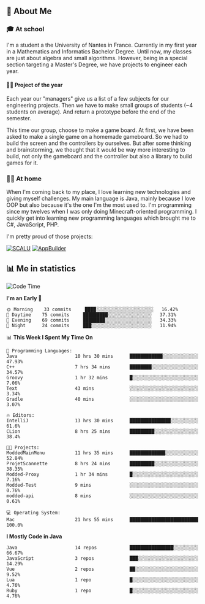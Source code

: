 ## 👀 About Me

### 🎓 At school

I'm a student a the University of Nantes in France. Currently in my first year in a Mathematics and Informatics Bachelor Degree. Until now, my classes are just about algebra and small algorithms. However, being in a special section targeting a Master's Degree, we have projects to engineer each year. 

#### 🔧🔬 Project of the year

Each year our "managers" give us a list of a few subjects for our engineering projects. Then we have to make small groups of students (~4 students on average). And return a prototype before the end of the semester.

This time our group, choose to make a game board. At first, we have been asked to make a single game on a homemade gameboard. So we had to build the screen and the controllers by ourselves. 
But after some thinking and brainstorming, we thought that it would be way more interesting to build, not only the gameboard and the controller but also a library to build games for it.

### 👨‍💻 At home

When I'm coming back to my place, I love learning new technologies and giving myself challenges. My main language is Java, mainly because I love OOP but also because it's the one I'm the most used to. I'm programming since my twelves when I was only doing Minecraft-oriented programming.  I quickly get into learning new programming languages which brought me to C#, JavaScript, PHP. 

I'm pretty proud of those projects:

[![SCALU](https://github-readme-stats.vercel.app/api/pin?username=renardfute&repo=SCALU)](https://github.com/renardfute/scalu)
[![AppBuilder](https://github-readme-stats.vercel.app/api/pin?username=pulsedev2&repo=AppBuilder)](https://github.com/pulsedev2/AppBuilder)

## 📊 Me in statistics
<!--START_SECTION:waka-->
![Code Time](http://img.shields.io/badge/Code%20Time-94%20hrs%2015%20mins-blue)

**I'm an Early 🐤** 

```text
🌞 Morning    33 commits     ████░░░░░░░░░░░░░░░░░░░░░   16.42% 
🌆 Daytime    75 commits     █████████░░░░░░░░░░░░░░░░   37.31% 
🌃 Evening    69 commits     ████████░░░░░░░░░░░░░░░░░   34.33% 
🌙 Night      24 commits     ███░░░░░░░░░░░░░░░░░░░░░░   11.94%

```


📊 **This Week I Spent My Time On** 

```text
💬 Programming Languages: 
Java                     10 hrs 30 mins      ████████████░░░░░░░░░░░░░   47.93% 
C++                      7 hrs 34 mins       ████████░░░░░░░░░░░░░░░░░   34.57% 
Groovy                   1 hr 32 mins        █░░░░░░░░░░░░░░░░░░░░░░░░   7.06% 
Text                     43 mins             ░░░░░░░░░░░░░░░░░░░░░░░░░   3.34% 
Gradle                   40 mins             ░░░░░░░░░░░░░░░░░░░░░░░░░   3.07%

🔥 Editors: 
IntelliJ                 13 hrs 30 mins      ███████████████░░░░░░░░░░   61.6% 
CLion                    8 hrs 25 mins       █████████░░░░░░░░░░░░░░░░   38.4%

🐱‍💻 Projects: 
ModdedMainMenu           11 hrs 35 mins      █████████████░░░░░░░░░░░░   52.84% 
ProjetScannette          8 hrs 24 mins       █████████░░░░░░░░░░░░░░░░   38.35% 
Modded-Proxy             1 hr 34 mins        █░░░░░░░░░░░░░░░░░░░░░░░░   7.16% 
Modded-Test              9 mins              ░░░░░░░░░░░░░░░░░░░░░░░░░   0.76% 
modded-api               8 mins              ░░░░░░░░░░░░░░░░░░░░░░░░░   0.61%

💻 Operating System: 
Mac                      21 hrs 55 mins      █████████████████████████   100.0%

```

**I Mostly Code in Java** 

```text
Java                     14 repos            ████████████████░░░░░░░░░   66.67% 
JavaScript               3 repos             ███░░░░░░░░░░░░░░░░░░░░░░   14.29% 
Vue                      2 repos             ██░░░░░░░░░░░░░░░░░░░░░░░   9.52% 
Lua                      1 repo              █░░░░░░░░░░░░░░░░░░░░░░░░   4.76% 
Ruby                     1 repo              █░░░░░░░░░░░░░░░░░░░░░░░░   4.76%

```



<!--END_SECTION:waka-->
